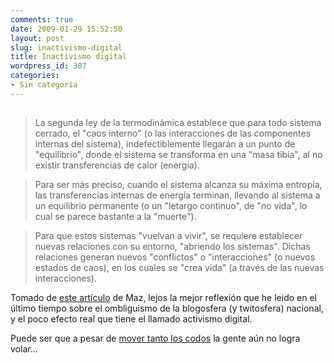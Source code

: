 ```yaml
---
comments: true
date: 2009-01-29 15:52:50
layout: post
slug: inactivismo-digital
title: Inactivismo digital
wordpress_id: 307
categories:
- Sin categoría
---
```


## 

> La segunda ley de la termodinámica establece que para todo sistema cerrado, el "caos interno" (o las interacciones de las componentes internas del sistema), indefectiblemente llegarán a un punto de "equilibrio", donde el sistema se transforma en una "masa tibia", al no existir transferencias de calor (energía).

> Para ser más preciso, cuando el sistema alcanza su máxima entropía, las transferencias internas de energía terminan, llevando al sistema a un equilibrio permanente (o un "letargo continuo", de "no vida", lo cual se parece bastante a la "muerte").

> Para que estos sistemas "vuelvan a vivir", se requiere establecer nuevas relaciones con su entorno, "abriendo los sistemas". Dichas relaciones generan nuevos "conflictos" o "interacciones" (o nuevos estados de caos), en los cuales se "crea vida" (a través de las nuevas interacciones).

Tomado de [este artículo](http://blog.maz.cl/2009/01/teatro-ouroboros-politica-blogs-y.html) de Maz, lejos la mejor reflexión que he leido en el último tiempo sobre el ombliguismo de la blogosfera (y twitosfera) nacional, y el poco efecto real que tiene el llamado activismo digital.

Puede ser que a pesar de [mover tanto los codos](http://www.rae2.es/codear) la gente aún no logra volar...



